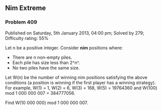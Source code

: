 Nim Extreme
-----------

### Problem 409

Published on Saturday, 5th January 2013, 04:00 pm; Solved by 279;
Difficulty rating: 55%

Let n be a positive integer. Consider **nim** positions where:

-   There are n non-empty piles.
-   Each pile has size less than 2^n^.
-   No two piles have the same size.

Let W(n) be the number of winning nim positions satisfying the above
conditions (a position is winning if the first player has a winning
strategy). For example, W(1) = 1, W(2) = 6, W(3) = 168, W(5) = 19764360
and W(100) mod 1 000 000 007 = 384777056.

Find W(10 000 000) mod 1 000 000 007.
